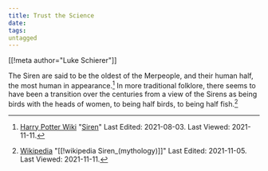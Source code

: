 ```yaml
---
title: Trust the Science
date: 
tags:
untagged
---
```

[[!meta author="Luke Schierer"]]

The Siren are said to be the oldest of the Merpeople, and their human half, the
most human in appearance.[^211111-11] In more traditional folklore, there seems
to have been a transition over the centuries from a view of the Sirens as being
birds with the heads of women, to being half birds, to being half
fish.[^211111-12]

[^211111-12]: [Wikipedia](https://en.wikipedia.org/wiki/)
    "[[!wikipedia Siren_\(mythology\)]]" 
    Last Edited: 2021-11-05. Last Viewed: 2021-11-11.

[^211111-11]: [Harry Potter Wiki](https://harrypotter.fandom.com/wiki)
    "[Siren](https://harrypotter.fandom.com/wiki/Siren)"
    Last Edited: 2021-08-03. Last Viewed: 2021-11-11.

